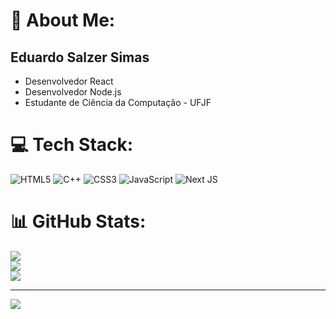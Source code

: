 # 💫 About Me:
## Eduardo Salzer Simas

* Desenvolvedor React
* Desenvolvedor Node.js
* Estudante de Ciência da Computação - UFJF


# 💻 Tech Stack:
![HTML5](https://img.shields.io/badge/html5-%23E34F26.svg?style=for-the-badge&logo=html5&logoColor=white) ![C++](https://img.shields.io/badge/c++-%2300599C.svg?style=for-the-badge&logo=c%2B%2B&logoColor=white) ![CSS3](https://img.shields.io/badge/css3-%231572B6.svg?style=for-the-badge&logo=css3&logoColor=white) ![JavaScript](https://img.shields.io/badge/javascript-%23323330.svg?style=for-the-badge&logo=javascript&logoColor=%23F7DF1E) ![Next JS](https://img.shields.io/badge/Next-black?style=for-the-badge&logo=next.js&logoColor=white)
# 📊 GitHub Stats:
![](https://github-readme-stats.vercel.app/api?username=eduardossimas&theme=dark&hide_border=false&include_all_commits=true&count_private=true)<br/>
![](https://nirzak-streak-stats.vercel.app/?user=eduardossimas&theme=dark&hide_border=false)<br/>
![](https://github-readme-stats.vercel.app/api/top-langs/?username=eduardossimas&theme=dark&hide_border=false&include_all_commits=true&count_private=true&layout=compact)

---
[![](https://visitcount.itsvg.in/api?id=eduardossimas&icon=0&color=0)](https://visitcount.itsvg.in)

<!-- Proudly created with GPRM ( https://gprm.itsvg.in ) -->
